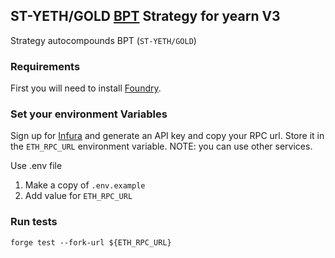 ## ST-YETH/GOLD [BPT](https://app.balancer.fi/#/ethereum/pool/0xcf8dfdb73e7434b05903b5599fb96174555f43530002000000000000000006c3) Strategy for yearn V3

Strategy autocompounds BPT (`ST-YETH/GOLD`)

### Requirements

First you will need to install [Foundry](https://book.getfoundry.sh/getting-started/installation).

### Set your environment Variables

Sign up for [Infura](https://infura.io/) and generate an API key and copy your RPC url. Store it in the `ETH_RPC_URL` environment variable.
NOTE: you can use other services.

Use .env file

1. Make a copy of `.env.example`
2. Add value for `ETH_RPC_URL`

### Run tests

```
forge test --fork-url ${ETH_RPC_URL}
```
